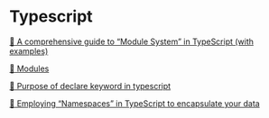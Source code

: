# Typescript

[📜 A comprehensive guide to “Module System” in TypeScript (with examples)](https://medium.com/jspoint/typescript-module-system-5022cac310f6)

[📜 Modules](https://www.typescriptlang.org/docs/handbook/modules.html)

[📜 Purpose of declare keyword in typescript](https://javascript.plainenglish.io/purpose-of-declare-keyword-in-typescript-8431d9db2b10)

[📜 Employing “Namespaces” in TypeScript to encapsulate your data](https://medium.com/jspoint/typescript-namespaces-f43cd002c08c)
